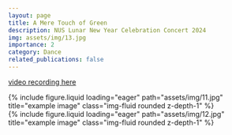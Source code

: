 ```yaml
---
layout: page
title: A Mere Touch of Green
description: NUS Lunar New Year Celebration Concert 2024
img: assets/img/13.jpg
importance: 2
category: Dance
related_publications: false
---
```

[video recording here](https://www.bilibili.com/video/BV1uC411W7rK/?share_source=copy_web&vd_source=408d78eb4d506e6523360fe1084df2a1)


<div class="row">
    <div class="col-sm mt-3 mt-md-0">
        {% include figure.liquid loading="eager" path="assets/img/11.jpg" title="example image" class="img-fluid rounded z-depth-1" %}
    </div>
</div>
<div class="row">
    <div class="col-sm mt-3 mt-md-0">
        {% include figure.liquid loading="eager" path="assets/img/12.jpg" title="example image" class="img-fluid rounded z-depth-1" %}
    </div>
</div>
<div class="caption">
